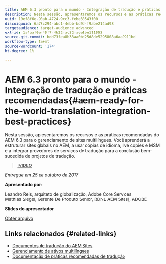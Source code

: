 ```yaml
---
title: AEM 6.3 pronto para o mundo - Integração de tradução e práticas recomendadas
description: Nesta sessão, apresentaremos os recursos e as práticas recomendadas do AEM 6.3 para o gerenciamento de sites multilíngues. Você aprenderá a estruturar sites globais no AEM, a usar cópias de idioma, live copies e MSM e a integrar provedores de serviços de tradução para a conclusão bem-sucedida de projetos de tradução.
uuid: 19ef8f6e-90ab-4724-9cc3-febe30543f00
discoiquuid: 6a78c294-abc1-4ebb-bd9d-f9abe214ad98
targetaudience: target-audience advanced
exl-id: 1a4aaf0e-45f7-4b22-ac32-aee1be111553
source-git-commit: bdd73fea8b33aa0bd25d8de5295808a6aa9911bd
workflow-type: tm+mt
source-wordcount: '174'
ht-degree: 1%

---
```


# AEM 6.3 pronto para o mundo - Integração de tradução e práticas recomendadas{#aem-ready-for-the-world-translation-integration-best-practices}

Nesta sessão, apresentaremos os recursos e as práticas recomendadas do AEM 6.3 para o gerenciamento de sites multilíngues. Você aprenderá a estruturar sites globais no AEM, a usar cópias de idioma, live copies e MSM e a integrar provedores de serviços de tradução para a conclusão bem-sucedida de projetos de tradução.

>[!VIDEO](https://video.tv.adobe.com/v/21532/?quality=9)

*Entregue em 25 de outubro de 2017*

**Apresentado por:**

Leandro Reis, arquiteto de globalização, Adobe Core Services\
Mathias Siegel, Gerente De Produto Sênior, [!DNL AEM Sites], ADOBE

**Slides do apresentador**

[Obter arquivo](assets/immerse-2017-translationpresentation-rev1.pdf)

## Links relacionados {#related-links}

* [Documentos de tradução do AEM Sites](https://docs.adobe.com/docs/en/aem/6-3/administer/sites/translation.html)
* [Gerenciamento de ativos multilíngues](https://docs.adobe.com/docs/en/aem/6-3/author/assets/managing-assets-touch-ui/multilingual-assets.html)
* [Documentação de práticas recomendadas de tradução](https://docs.adobe.com/docs/en/aem/6-3/administer/sites/translation/tc-bp.html)
